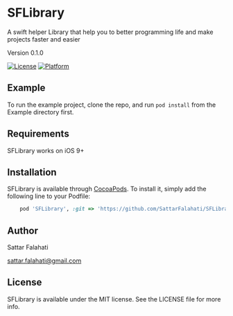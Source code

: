 # SFLibrary

A swift helper Library that help you to better programming life and make projects faster and easier

Version 0.1.0

[![License](https://img.shields.io/cocoapods/l/SFLibrary.svg?style=flat)](http://cocoapods.org/pods/SFLibrary)
[![Platform](https://img.shields.io/cocoapods/p/SFLibrary.svg?style=flat)](http://cocoapods.org/pods/SFLibrary)

## Example

To run the example project, clone the repo, and run `pod install` from the Example directory first.

## Requirements
SFLibrary works on iOS 9+

## Installation

SFLibrary is available through [CocoaPods](http://cocoapods.org). To install
it, simply add the following line to your Podfile:

```ruby
    pod 'SFLibrary', :git => 'https://github.com/SattarFalahati/SFLibrary.git'
```

## Author

Sattar Falahati

sattar.falahati@gmail.com

## License

SFLibrary is available under the MIT license. See the LICENSE file for more info.
